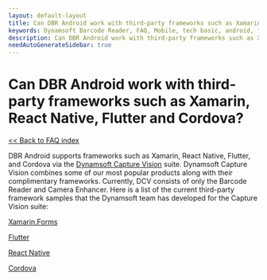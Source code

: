 ```yaml
---
layout: default-layout
title: Can DBR Android work with third-party frameworks such as Xamarin, React Native, Flutter and Cordova?
keywords: Dynamsoft Barcode Reader, FAQ, Mobile, tech basic, android, frameworks
description: Can DBR Android work with third-party frameworks such as Xamarin, React Native, Flutter and Cordova?
needAutoGenerateSidebar: true
---
```


# Can DBR Android work with third-party frameworks such as Xamarin, React Native, Flutter and Cordova?

[<< Back to FAQ index](index.md)

DBR Android supports frameworks such as Xamarin, React Native, Flutter, and Cordova via the [Dynamsoft Capture Vision](https://www.dynamsoft.com/capture-vision/docs/introduction/?ver=latest) suite. Dynamsoft Capture Vision combines some of our most popular products along with their complimentary frameworks. Currently, DCV consists of only the Barcode Reader and Camera Enhancer. Here is a list of the current third-party framework samples that the Dynamsoft team has developed for the Capture Vision suite:

<a href="https://www.dynamsoft.com/capture-vision/docs/programming/xamarin/?ver=latest" target="_blank">Xamarin.Forms</a>

<a href="https://www.dynamsoft.com/capture-vision/docs/programming/flutter/?ver=latest" target="_blank">Flutter</a>

<a href="https://www.dynamsoft.com/capture-vision/docs/programming/react-native/?ver=latest" target="_blank">React Native</a>

<a href="https://www.dynamsoft.com/capture-vision/docs/programming/cordova/?ver=latest" target="_blank">Cordova</a>
